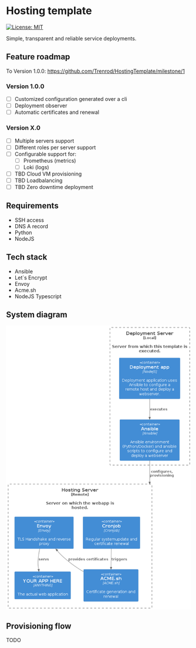 # Hosting template

[![License: MIT](https://cdn.prod.website-files.com/5e0f1144930a8bc8aace526c/65dd9eb5aaca434fac4f1c34_License-MIT-blue.svg)](/LICENSE)

Simple, transparent and reliable service deployments.

## Feature roadmap

To Version 1.0.0: https://github.com/Trenrod/HostingTemplate/milestone/1

### Version 1.0.0
- [ ] Customized configuration generated over a cli
- [ ] Deployment observer
- [ ] Automatic certificates and renewal

### Version X.0
- [ ] Multiple servers support
- [ ] Different roles per server support
- [ ] Configurable support for:
	- [ ] Prometheus (metrics)
	- [ ] Loki (logs)
- [ ] TBD Cloud VM provisioning
- [ ] TBD Loadbalancing
- [ ] TBD Zero downtime deployment

## Requirements

- SSH access
- DNS A record
- Python
- NodeJS

## Tech stack

- Ansible
- Let`s Encrypt
- Envoy
- Acme.sh
- NodeJS Typescript

## System diagram

![alt text](<docs/Hosting template systemdiagram.png>)

## Provisioning flow

TODO
